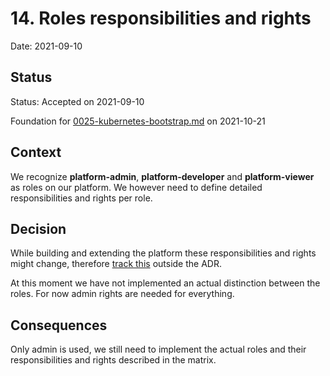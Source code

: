 # 14. Roles responsibilities and rights

Date: 2021-09-10

## Status

Status: Accepted on 2021-09-10

Foundation for [0025-kubernetes-bootstrap.md](0025-kubernetes-bootstrap.md) on 2021-10-21

## Context

We recognize **platform-admin**, **platform-developer** and **platform-viewer** as roles on our platform. We however need to define detailed responsibilities and rights per role.

## Decision

While building and extending the platform these responsibilities and rights might change, therefore [track this](../opsteady/roles-responsibilities-and-rights-matrix.md) outside the ADR.

At this moment we have not implemented an actual distinction between the roles. For now admin rights are needed for everything.

## Consequences

Only admin is used, we still need to implement the actual roles and their responsibilities and rights described in the matrix.

